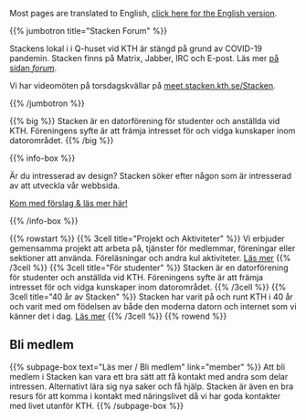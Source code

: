<!--
.. title: Datorföreningen Stacken
.. slug: index
.. description:
-->

<!--
    En lite tydligare länk till den engelska sidan, extra viktigt på mobilen
    där navigationen är gömd.
-->
Most pages are translated to English, [click here for the English version](/en/).

{{% jumbotron title="Stacken Forum" %}}
<p>
    Stackens lokal i i Q-huset vid KTH är stängd på grund av COVID-19 pandemin.
    Stacken finns på Matrix, Jabber, IRC och E-post.
    Läs mer <a href="/forum/">på sidan <em>forum</em></a>.
</p>
<p>
    Vi har videomöten på torsdagskvällar på
    <a href="https://meet.stacken.kth.se/Stacken">meet.stacken.kth.se/Stacken</a>.
</p>

{{% /jumbotron %}}

{{% big %}}
Stacken är en datorförening för studenter och anställda vid KTH.
Föreningens syfte är att främja intresset för och vidga kunskaper
inom datorområdet.
{{% /big %}}

{{% info-box %}}
<p>
    Är du intresserad av design? Stacken söker efter någon som är intresserad av att utveckla vår webbsida.
</p>
<p>
    <a href="https://github.com/stacken/w3/issues/25">Kom med förslag & läs mer här!</a>
</p>
{{% /info-box %}}

{{% rowstart %}}
    {{% 3cell title="Projekt och Aktiviteter" %}}
        Vi erbjuder gemensamma projekt att arbeta på, tjänster för
        medlemmar, föreningar eller sektioner att använda.
        Föreläsningar och andra kul aktiviteter.
        <a href="/projects/">Läs mer</a>
    {{% /3cell %}}
    {{% 3cell title="För studenter" %}}
        Stacken är en datorförening för studenter och anställda
        vid KTH. Föreningens syfte är att främja intresset för
        och vidga kunskaper inom datorområdet.
    {{% /3cell %}}
    {{% 3cell title="40 år av Stacken" %}}
        Stacken har varit på och runt KTH i 40 år och varit med
        om födelsen av både den moderna datorn och internet som
        vi känner det i dag.
        <a href="/club/history/">Läs mer</a>
    {{% /3cell %}}
{{% rowend %}}

## Bli medlem

{{% subpage-box text="Läs mer / Bli medlem" link="member" %}}
Att bli medlem i Stacken kan vara ett bra sätt att få kontakt
med andra som delar intressen. Alternativt lära sig nya saker
och få hjälp. Stacken är även en bra resurs för att komma i
kontakt med näringslivet då vi har goda kontakter med livet
utanför KTH.
{{% /subpage-box %}}
